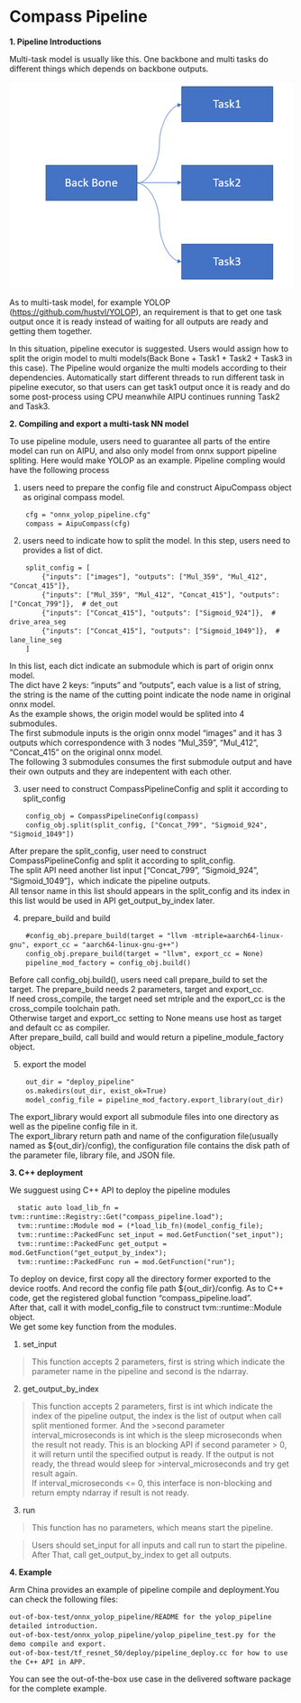 <!---This file is CONFIDENTIAL and created by Arm Technology (China) Co., Ltd.-->
<!---See the copyright file distributed with this work for additional information-->
<!---regarding copyright ownership.-->
# Compass Pipeline

**1. Pipeline Introductions**

Multi-task model is usually like this. One backbone and multi tasks do different
things which depends on backbone outputs.

![Multi Task Model](images/multi_task.png)

As to multi-task model, for example YOLOP (https://github.com/hustvl/YOLOP),
an requirement is that to get one task output once it is ready instead of waiting for
all outputs are ready and getting them together.

In this situation, pipeline executor is suggested.
Users would assign how to split the origin model to multi models(Back Bone + Task1 + Task2 + Task3 in this case).
The Pipeline would organize the multi models according to their dependencies.
Automatically start different threads to run different task in pipeline executor,
so that users can get task1 output once it is ready and do some post-process
using CPU meanwhile AIPU continues running Task2 and Task3.


**2. Compiling and export a multi-task NN model**

To use pipeline module, users need to guarantee all parts of the entire model can run on AIPU, and also only model from onnx support pipeline spliting.
Here would make YOLOP as an example.
Pipeline compling would have the following process

1. users need to prepare the config file and construct AipuCompass object as original compass model.
```
    cfg = "onnx_yolop_pipeline.cfg"
    compass = AipuCompass(cfg)
```

2. users need to indicate how to split the model. In this step, users need to provides a list of dict.
```
    split_config = [
        {"inputs": ["images"], "outputs": ["Mul_359", "Mul_412", "Concat_415"]},
        {"inputs": ["Mul_359", "Mul_412", "Concat_415"], "outputs": ["Concat_799"]},  # det_out
        {"inputs": ["Concat_415"], "outputs": ["Sigmoid_924"]},  # drive_area_seg
        {"inputs": ["Concat_415"], "outputs": ["Sigmoid_1049"]},  # lane_line_seg
    ]
```

In this list, each dict indicate an submodule which is part of origin onnx model. <br>
The dict have 2 keys: “inputs” and “outputs”, each value is a list of string, the string is the name of the cutting point indicate the node name in original onnx model. <br>
As the example shows, the origin model would be splited into 4 submodules. <br>
The first submodule inputs is the origin onnx model “images” and it has 3 outputs which correspondence with 3 nodes “Mul_359”, “Mul_412”, “Concat_415” on the original onnx model. <br>
The following 3 submodules consumes the first submodule output and have their own outputs and they are indepentent with each other.

3. user need to construct CompassPipelineConfig and split it according to split_config
```
    config_obj = CompassPipelineConfig(compass)
    config_obj.split(split_config, ["Concat_799", "Sigmoid_924", "Sigmoid_1049"])
```
After prepare the split_config, user need to construct CompassPipelineConfig and split it according to split_config. <br>
The split API need another list input [“Concat_799”, “Sigmoid_924”, “Sigmoid_1049”]，which indicate the pipeline outputs.<br>
All tensor name in this list should appears in the split_config and its index in this list would be used in API get_output_by_index later.

4. prepare_build and build
```
    #config_obj.prepare_build(target = "llvm -mtriple=aarch64-linux-gnu", export_cc = "aarch64-linux-gnu-g++")
    config_obj.prepare_build(target = "llvm", export_cc = None)
    pipeline_mod_factory = config_obj.build()
```
Before call config_obj.build(), users need call prepare_build to set the target. The prepare_build needs 2 parameters, target and export_cc. <br>
If need cross_compile, the target need set mtriple and the export_cc is the cross_compile toolchain path. <br>
Otherwise target and export_cc setting to None means use host as target and default cc as compiler. <br>
After prepare_build, call build and would return a pipeline_module_factory object.

5. export the model
```
    out_dir = "deploy_pipeline"
    os.makedirs(out_dir, exist_ok=True)
    model_config_file = pipeline_mod_factory.export_library(out_dir)
```
The export_library would export all submodule files into one directory as well as the pipeline config file in it. <br>
The export_library return path and name of the configuration file(usually named as ${out_dir}/config), the configuration file contains the disk path of the parameter file, library file, and JSON file.


**3. C++ deployment**


We sugguest using C++ API to deploy the pipeline modules
```
  static auto load_lib_fn = tvm::runtime::Registry::Get("compass_pipeline.load");
  tvm::runtime::Module mod = (*load_lib_fn)(model_config_file);
  tvm::runtime::PackedFunc set_input = mod.GetFunction("set_input");
  tvm::runtime::PackedFunc get_output = mod.GetFunction("get_output_by_index");
  tvm::runtime::PackedFunc run = mod.GetFunction("run");
```


To deploy on device, first copy all the directory former exported to the device rootfs. And record the config file path ${out_dir}/config.
As to C++ code, get the registered global function “compass_pipeline.load”. <br>
After that, call it with model_config_file to construct tvm::runtime::Module object.<br>
We get some key function from the modules.

1. set_input

>This function accepts 2 parameters, first is string which indicate the parameter name in the pipeline and second is the ndarray.

2. get_output_by_index
>This function accepts 2 parameters, first is int which indicate the index of the pipeline output, the index is the list of output when call split mentioned former. And the >second parameter interval_microseconds is int which is the sleep microseconds when the result not ready.
>This is an blocking API if second parameter > 0, it will return until the specified output is ready. If the output is not ready, the thread would sleep for >interval_microseconds and try get result again. <br>
>If interval_microseconds <= 0, this interface is non-blocking and return empty ndarray if result is not ready.

3. run
>This function has no parameters, which means start the pipeline.

>Users should set_input for all inputs and call run to start the pipeline.
>After That, call get_output_by_index to get all outputs.


**4. Example**

Arm China provides an example of  pipeline compile and deployment.You can check the following files: <br>

```
out-of-box-test/onnx_yolop_pipeline/README for the yolop_pipeline detailed introduction.
out-of-box-test/onnx_yolop_pipeline/yolop_pipeline_test.py for the demo compile and export.
out-of-box-test/tf_resnet_50/deploy/pipeline_deploy.cc for how to use the C++ API in APP.
```
You can see the out-of-the-box use case in the delivered software package for the complete example.

